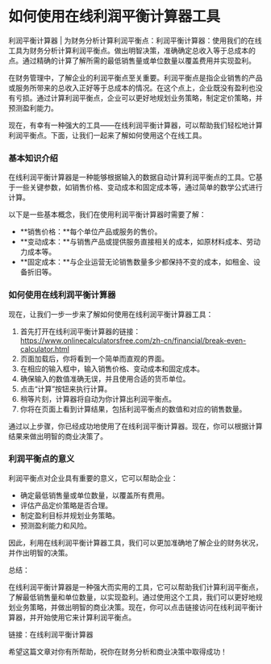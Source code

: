 如何使用在线利润平衡计算器工具
===============

利润平衡计算器 | 为财务分析计算利润平衡点：利润平衡计算器：使用我们的在线工具为财务分析计算利润平衡点。做出明智决策，准确确定总收入等于总成本的点。通过精确的计算了解所需的最低销售量或单位数量以覆盖费用并实现盈利。

在财务管理中，了解企业的利润平衡点至关重要。利润平衡点是指企业销售的产品或服务所带来的总收入正好等于总成本的情况。在这个点上，企业既没有盈利也没有亏损。通过计算利润平衡点，企业可以更好地规划业务策略，制定定价策略，并预测盈利能力。

现在，有幸有一种强大的工具——在线利润平衡计算器，可以帮助我们轻松地计算利润平衡点。下面，让我们一起来了解如何使用这个在线工具。

### 基本知识介绍

在线利润平衡计算器是一种能够根据输入的数据自动计算利润平衡点的工具。它基于一些关键参数，如销售价格、变动成本和固定成本等，通过简单的数学公式进行计算。

以下是一些基本概念，我们在使用利润平衡计算器时需要了解：

- **销售价格：**每个单位产品或服务的售价。
- **变动成本：**与销售产品或提供服务直接相关的成本，如原材料成本、劳动力成本等。
- **固定成本：**与企业运营无论销售数量多少都保持不变的成本，如租金、设备折旧等。

### 如何使用在线利润平衡计算器

现在，让我们一步一步来了解如何使用在线利润平衡计算器工具：

1. 首先打开在线利润平衡计算器的链接：<https://www.onlinecalculatorsfree.com/zh-cn/financial/break-even-calculator.html>
2. 页面加载后，你将看到一个简单而直观的界面。
3. 在相应的输入框中，输入销售价格、变动成本和固定成本。
4. 确保输入的数值准确无误，并且使用合适的货币单位。
5. 点击“计算”按钮来执行计算。
6. 稍等片刻，计算器将自动为你计算出利润平衡点。
7. 你将在页面上看到计算结果，包括利润平衡点的数值和对应的销售数量。

通过以上步骤，你已经成功地使用了在线利润平衡计算器。现在，你可以根据计算结果来做出明智的商业决策了。

### 利润平衡点的意义

利润平衡点对企业具有重要的意义，它可以帮助企业：

- 确定最低销售量或单位数量，以覆盖所有费用。
- 评估产品定价策略是否合理。
- 制定盈利目标并规划业务策略。
- 预测盈利能力和风险。

因此，利用在线利润平衡计算器工具，我们可以更加准确地了解企业的财务状况，并作出明智的决策。

总结：

在线利润平衡计算器是一种强大而实用的工具，它可以帮助我们计算利润平衡点，了解最低销售量和单位数量，以实现盈利。通过使用这个工具，我们可以更好地规划业务策略，并做出明智的商业决策。现在，你可以点击链接访问在线利润平衡计算器，并开始使用它来计算利润平衡点。

链接：在线利润平衡计算器

希望这篇文章对你有所帮助，祝你在财务分析和商业决策中取得成功！